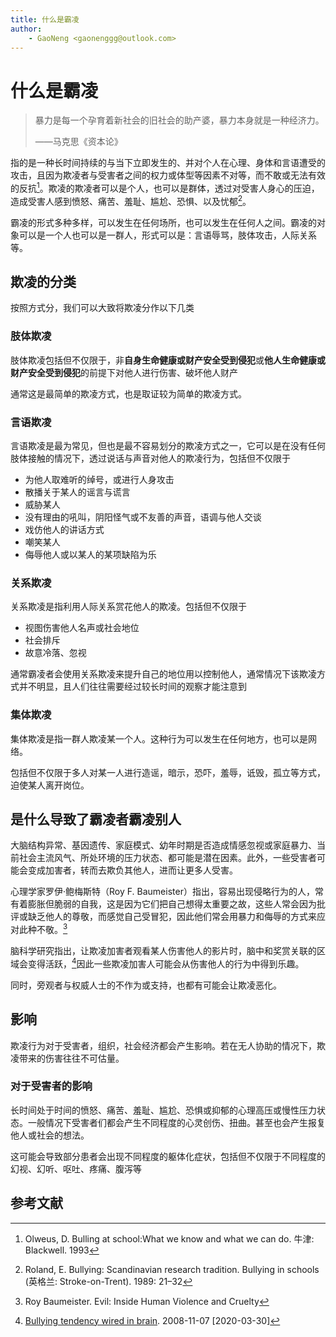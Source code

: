 ```yaml
---
title: 什么是霸凌
author:
    - GaoNeng <gaonenggg@outlook.com>
---
```

# 什么是霸凌

>暴力是每一个孕育着新社会的旧社会的助产婆，暴力本身就是一种经济力。
>
> ——马克思《资本论》

指的是一种长时间持续的与当下立即发生的、并对个人在心理、身体和言语遭受的攻击，且因为欺凌者与受害者之间的权力或体型等因素不对等，而不敢或无法有效的反抗[^1]。欺凌的欺凌者可以是个人，也可以是群体，透过对受害人身心的压迫，造成受害人感到愤怒、痛苦、羞耻、尴尬、恐惧、以及忧郁[^2]。

霸凌的形式多种多样，可以发生在任何场所，也可以发生在任何人之间。霸凌的对象可以是一个人也可以是一群人，形式可以是：言语辱骂，肢体攻击，人际关系等。

## 欺凌的分类

按照方式分，我们可以大致将欺凌分作以下几类

### 肢体欺凌

肢体欺凌包括但不仅限于，非**自身生命健康或财产安全受到侵犯**或**他人生命健康或财产安全受到侵犯**的前提下对他人进行伤害、破坏他人财产

通常这是最简单的欺凌方式，也是取证较为简单的欺凌方式。

### 言语欺凌

言语欺凌是最为常见，但也是最不容易划分的欺凌方式之一，它可以是在没有任何肢体接触的情况下，透过说话与声音对他人的欺凌行为，包括但不仅限于

- 为他人取难听的绰号，或进行人身攻击
- 散播关于某人的谣言与谎言
- 威胁某人
- 没有理由的吼叫，阴阳怪气或不友善的声音，语调与他人交谈
- 戏仿他人的讲话方式
- 嘲笑某人
- 侮辱他人或以某人的某项缺陷为乐

### 关系欺凌

关系欺凌是指利用人际关系赏花他人的欺凌。包括但不仅限于

- 视图伤害他人名声或社会地位
- 社会排斥
- 故意冷落、忽视

通常霸凌者会使用关系欺凌来提升自己的地位用以控制他人，通常情况下该欺凌方式并不明显，且人们往往需要经过较长时间的观察才能注意到

### 集体欺凌

集体欺凌是指一群人欺凌某一个人。这种行为可以发生在任何地方，也可以是网络。

包括但不仅限于多人对某一人进行造谣，暗示，恐吓，羞辱，诋毁，孤立等方式，迫使某人离开岗位。

## 是什么导致了霸凌者霸凌别人

大脑结构异常、基因遗传、家庭模式、幼年时期是否造成情感忽视或家庭暴力、当前社会主流风气、所处环境的压力状态、都可能是潜在因素。此外，一些受害者可能会变成加害者，转而去欺负其他人，进而让更多人受害。

心理学家罗伊‧鲍梅斯特（Roy F. Baumeister）指出，容易出现侵略行为的人，常有着膨胀但脆弱的自我，这是因为它们把自己想得太重要之故，这些人常会因为批评或缺乏他人的尊敬，而感觉自己受冒犯，因此他们常会用暴力和侮辱的方式来应对此种不敬。[^3]

脑科学研究指出，让欺凌加害者观看某人伤害他人的影片时，脑中和奖赏关联的区域会变得活跃，[^4]因此一些欺凌加害人可能会从伤害他人的行为中得到乐趣。

同时，旁观者与权威人士的不作为或支持，也都有可能会让欺凌恶化。

## 影响

欺凌行为对于受害者，组织，社会经济都会产生影响。若在无人协助的情况下，欺凌带来的伤害往往不可估量。

### 对于受害者的影响

长时间处于时间的愤怒、痛苦、羞耻、尴尬、恐惧或抑郁的心理高压或慢性压力状态。一般情况下受害者们都会产生不同程度的心灵创伤、扭曲。甚至也会产生报复他人或社会的想法。

这可能会导致部分患者会出现不同程度的躯体化症状，包括但不仅限于不同程度的幻视、幻听、呕吐、疼痛、腹泻等

## 参考文献

[^1]:Olweus, D. Bulling at school:What we know and what we can do. 牛津: Blackwell. 1993

[^2]:Roland, E. Bullying: Scandinavian research tradition. Bullying in schools (英格兰: Stroke-on-Trent). 1989: 21–32

[^3]:Roy Baumeister. Evil: Inside Human Violence and Cruelty

[^4]:[Bullying tendency wired in brain](http://news.bbc.co.uk/2/hi/health/7714072.stm). 2008-11-07 [2020-03-30]